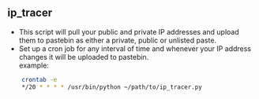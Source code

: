 ## ip_tracer

* This script will pull your public and private IP addresses and upload them to pastebin as either a private, public or unlisted paste.
* Set up a cron job for any interval of time and whenever your IP address changes it will be uploaded to pastebin.  
example:
```bash
    crontab -e
    */20 * * * * /usr/bin/python ~/path/to/ip_tracer.py 
```
